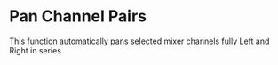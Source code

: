 # Pan Channel Pairs

This function automatically pans selected mixer channels fully Left and Right in series
